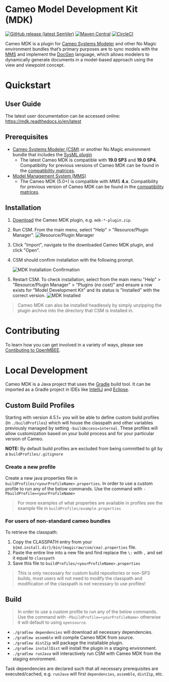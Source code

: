 # Cameo Model Development Kit (MDK)

[![GitHub release (latest SemVer)](https://img.shields.io/github/v/release/Open-MBEE/mdk?label=download)](https://github.com/Open-MBEE/mdk/releases/latest) [![Maven Central](https://img.shields.io/maven-central/v/org.openmbee.mdk.magic/mdk)](https://search.maven.org/artifact/org.openmbee.mdk.magic/mdk) [![CircleCI](https://circleci.com/gh/Open-MBEE/mdk.svg?style=shield)](https://circleci.com/gh/Open-MBEE/mdk) 

Cameo MDK is a plugin for [Cameo Systems Modeler](https://www.nomagic.com/products/cameo-systems-modeler) and other No Magic environment bundles that’s primary purposes are to sync models with the [MMS](https://github.com/Open-MBEE/mms-alfresco) and implement the [DocGen](src/main/dist/manual) language, which allows modelers to dynamically generate documents in a model-based approach using the view and viewpoint concept.

# Quickstart

## User Guide

The latest user documentation can be accessed online: https://mdk.readthedocs.io/en/latest

## Prerequisites

* [Cameo Systems Modeler (CSM)](https://www.nomagic.com/products/cameo-systems-modeler) or another No Magic environment bundle that includes the [SysML plugin](https://www.nomagic.com/product-addons/magicdraw-addons/sysml-plugin)
    * The latest Cameo MDK is compatible with **19.0 SP3** and **19.0 SP4**. Compatibility for previous versions of Cameo MDK can be found in the [compatibility matrices](https://github.com/Open-MBEE/open-mbee.github.io/wiki/Compatibilities).
* [Model Management System (MMS)](https://www.openmbee.org/projects.html#mms)
    * The Cameo MDK (5.0+) is compatible with MMS **4.x**. Compatibility for previous version of Cameo MDK can be found in the [compatibility matrices](https://github.com/Open-MBEE/open-mbee.github.io/wiki/Compatibilities).

## Installation

1. [Download](https://github.com/Open-MBEE/mdk/releases/latest) the Cameo MDK plugin, e.g. `mdk-*-plugin.zip`.

2. Run CSM. From the main menu, select "Help" > "Resource/Plugin Manager".
   ![Resource/Plugin Manager](docs/source/images/resource-plugin-manager.png)
   
3. Click "Import", navigate to the downloaded Cameo MDK plugin, and click "Open".

4. CSM should confirm installation with the following prompt.

   ![MDK Installation Confirmation](docs/images/mdk-installation-confirmation.png)
   
5. Restart CSM. To check installation, select from the main menu "Help" > "Resource/Plugin Manager" > "Plugins (no cost)" and ensure a row exists for "Model Development Kit" and its status is "Installed" with the correct version.
  ![MDK Installed](doc/source/images/mdk-installed.png)
  
> Cameo MDK can also be installed headlessly by simply unzipping the plugin archive into the directory that CSM is installed in.
  


# Contributing

To learn how you can get involved in a variety of ways, please see [Contibuting to OpenMBEE](https://www.openmbee.org/contribute).

# Local Development

Cameo MDK is a Java project that uses the [Gradle](https://gradle.org/) build tool. It can be imported as a Gradle project in IDEs like [IntelliJ](https://www.jetbrains.com/idea/) and [Eclipse](https://www.eclipse.org/ide/).


## Custom Build Profiles
Starting with version 4.5.1+ you will be able to define custom build profiles (in `./buildProfiles`) which will house 
the classpath and other variables previously managed by setting `-buildAccess=internal`. These profiles will allow
customization based on your build process and for your particular version of Cameo. 

**NOTE:** By default build profiles are excluded from being committed to git by a `buildProfiles/.gitignore`

### Create a new profile
Create a new java properties file in `buildProfiles/<yourProfileName>.properties`.
In order to use a custom profile to run any of the below commands. Use the command with `-PbuildProfile=<yourProfileName>`
> For more examples of what properties are available in profiles see the example file in `buildProfiles/example.properties`

### For users of non-standard cameo bundles
To retrieve the classpath:
1. Copy the CLASSPATH entry from your `${md.install.dir}/bin/(magicraw/csm/cea).properties` file. 
2. Paste the entire line into a new file and find replace the `\:` with `,` and set it equal to `classpath`
3. Save this file to `buildProfiles/<yourProfileName>.properties`
> This is only necessary for custom build repositories or non-SP3 builds, most users will not need to modify the classpath
> and modification of the classpath is not necessary to use profiles!



## Build
>In order to use a custom profile to run any of the below commands. Use the command with `-PbuildProfile=<yourProfileName>` otherwise it will
>default to using `opensource`.

* `./gradlew dependencies` will download all necessary dependencies.
* `./gradlew assemble` will compile Cameo MDK from source.
* `./gradlew distZip` will package the installable plugin.
* `./gradlew installDist` will install the plugin in a staging environment.
* `./gradlew runJava` will interactively run CSM with Cameo MDK from the staging environment.

Task dependencies are declared such that all necessary prerequisites are executed/cached, e.g. `runJava` will first `dependencies`, `assemble`, `distZip`, etc.
